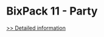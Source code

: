 # BixPack 11 - Party
[>> Detailed information](https://secure.shareit.com/shareit/product.html?productid=300602076&affiliateid=200057808)